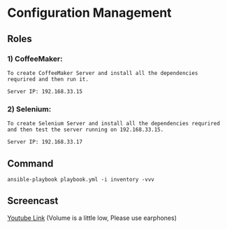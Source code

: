# Configuration Management

## Roles

### 1) CoffeeMaker:

    To create CoffeeMaker Server and install all the dependencies requrired and then run it.
    
    Server IP: 192.168.33.15

### 2) Selenium:

    To create Selenium Server and install all the dependencies requrired and then test the server running on 192.168.33.15.
    
    Server IP: 192.168.33.17
    
## Command

` ansible-playbook playbook.yml -i inventory -vvv `

## Screencast

[Youtube Link](https://youtu.be/45l5pWFGdFo) (Volume is a little low, Please use earphones)
